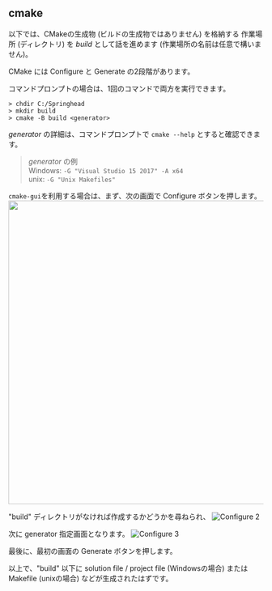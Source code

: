 ## cmake

以下では、CMakeの生成物 (ビルドの生成物ではありません) を格納する
作業場所 (ディレクトリ) を *build* として話を進めます
(作業場所の名前は任意で構いません)。

CMake には Configure と Generate の2段階があります。

コマンドプロンプトの場合は、1回のコマンドで両方を実行できます。
```
> chdir C:/Springhead
> mkdir build
> cmake -B build <generator>
```

*generator* の詳細は、コマンドプロンプトで `cmake --help` とすると確認できます。

> *generator* の例<br>
Windows: `-G "Visual Studio 15 2017" -A x64`<br>
unix:    `-G "Unix Makefiles"`

`cmake-gui`を利用する場合は、まず、次の画面で Configure ボタンを押します。
<img src="/fig/CMakeConfigure1.jpg" width="600px">

"build" ディレクトリがなければ作成するかどうかを尋ねられ、
![Configure 2](/fig/CmakeConfigure2.jpg)

次に generator 指定画面となります。
![Configure 3](/fig/CmakeConfigure3.jpg)

最後に、最初の画面の Generate ボタンを押します。

以上で、"build" 以下に solution file / project file (Windowsの場合)
または Makefile (unixの場合) などが生成されたはずです。

